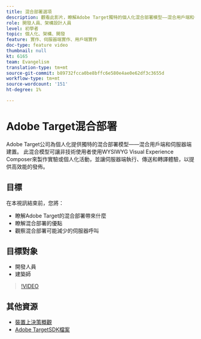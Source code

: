 ```yaml
---
title: 混合部署選項
description: 觀看此影片，瞭解Adobe Target獨特的個人化混合部署模型——混合用戶端和伺服器端實作。
role: 開發人員、架構設計人員
level: 初學者
topic: 個人化、架構、開發
feature: 實作、伺服器端實作、用戶端實作
doc-type: feature video
thumbnail: null
kt: 6165
team: Evangelism
translation-type: tm+mt
source-git-commit: b89732fcca0be8bffc6e580e4ae0e62df3c3655d
workflow-type: tm+mt
source-wordcount: '151'
ht-degree: 1%

---
```



# Adobe Target混合部署

Adobe Target公司為個人化提供獨特的混合部署模型——混合用戶端和伺服器端建置。 此混合模型可讓非技術使用者使用WYSIWYG Visual Experience Composer來製作實驗或個人化活動，並讓伺服器端執行、傳送和轉譯體驗，以提供高效能的發佈。 

## 目標

在本視訊結束前，您將：

* 瞭解Adobe Target的混合部署帶來什麼
* 瞭解混合部署的優點
* 觀察混合部署可能減少的伺服器呼叫

## 目標對象

* 開發人員
* 建築師

>[!VIDEO](https://video.tv.adobe.com/v/41698/?quality=12)

## 其他資源

* [裝置上決策概觀](https://experienceleague.adobe.com/docs/target-learn/tutorials/implementation/on-device-decisioning-overview.html?lang=en#implementation)
* [Adobe TargetSDK檔案](https://adobetarget-sdks.gitbook.io/docs/on-device-decisioning/introduction-to-on-device-decisioning)
